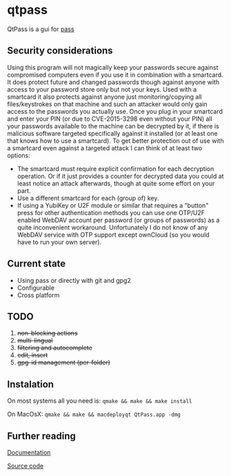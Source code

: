 qtpass
======

QtPass is a gui for [pass](http://www.passwordstore.org/)

Security considerations
-----------------------
Using this program will not magically keep your passwords secure against
compromised computers even if you use it in combination with a smartcard.
It does protect future and changed passwords though against anyone with access to
your password store only but not your keys.
Used with a smartcard it also protects against anyone just monitoring/copying
all files/keystrokes on that machine and such an attacker would only gain access
to the passwords you actually use.
Once you plug in your smartcard and enter your PIN (or due to CVE-2015-3298
even without your PIN) all your passwords available to the machine can be
decrypted by it, if there is malicious software targeted specifically against
it installed (or at least one that knows how to use a smartcard).
To get better protection out of use with a smartcard even against a targeted
attack I can think of at least two options:
* The smartcard must require explicit confirmation for each decryption operation.
  Or if it just provides a counter for decrypted data you could at least notice
  an attack afterwards, though at quite some effort on your part.
* Use a different smartcard for each (group of) key.
* If using a YubiKey or U2F module or similar that requires a "button" press for
  other authentication methods you can use one OTP/U2F enabled WebDAV account per
  password (or groups of passwords) as a quite inconvenient workaround.
  Unfortunately I do not know of any WebDAV service with OTP support except ownCloud
  (so you would have to run your own server).

Current state
-------------
* Using pass or directly with git and gpg2
* Configurable
* Cross platform 

TODO
----
1. ~~non-blocking actions~~
2. ~~multi-lingual~~
3. ~~filtering and autocomplete~~
4. ~~edit, insert~~
5. ~~gpg-id management (per-folder)~~

Instalation
-----------
On most systems all you need is:
`qmake && make && make install`

On MacOsX:
`qmake && make && macdeployqt QtPass.app -dmg `

Further reading
---------------
[Documentation](http://ijhack.github.io/qtpass/)

[Source code](https://github.com/IJHack/qtpass)
